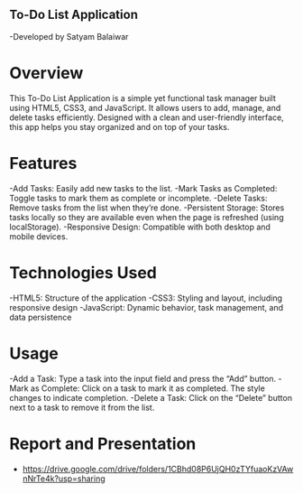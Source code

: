 ## To-Do List Application
-Developed by Satyam Balaiwar

# Overview
This To-Do List Application is a simple yet functional task manager built using HTML5, CSS3, and JavaScript. It allows users to add, manage, and delete tasks efficiently. Designed with a clean and user-friendly interface, this app helps you stay organized and on top of your tasks.

# Features
-Add Tasks: Easily add new tasks to the list.
-Mark Tasks as Completed: Toggle tasks to mark them as complete or incomplete.
-Delete Tasks: Remove tasks from the list when they’re done.
-Persistent Storage: Stores tasks locally so they are available even when the page is refreshed (using localStorage).
-Responsive Design: Compatible with both desktop and mobile devices.
# Technologies Used
-HTML5: Structure of the application
-CSS3: Styling and layout, including responsive design
-JavaScript: Dynamic behavior, task management, and data persistence

# Usage
-Add a Task: Type a task into the input field and press the “Add” button.
-Mark as Complete: Click on a task to mark it as completed. The style changes to indicate completion.
-Delete a Task: Click on the “Delete” button next to a task to remove it from the list.

# Report and Presentation
- https://drive.google.com/drive/folders/1CBhd08P6UjQH0zTYfuaoKzVAwnNrTe4k?usp=sharing
